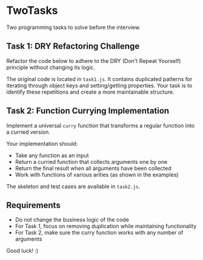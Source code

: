 # TwoTasks

Two programming tasks to solve before the interview.

## Task 1: DRY Refactoring Challenge

Refactor the code below to adhere to the DRY (Don't Repeat Yourself) principle without changing its logic.

The original code is located in `task1.js`. It contains duplicated patterns for iterating through object keys and setting/getting properties. Your task is to identify these repetitions and create a more maintainable structure.

## Task 2: Function Currying Implementation

Implement a universal `curry` function that transforms a regular function into a curried version.

Your implementation should:

- Take any function as an input
- Return a curried function that collects arguments one by one
- Return the final result when all arguments have been collected
- Work with functions of various arities (as shown in the examples)

The skeleton and test cases are available in `task2.js`.

## Requirements

- Do not change the business logic of the code
- For Task 1, focus on removing duplication while maintaining functionality
- For Task 2, make sure the curry function works with any number of arguments

Good luck! :)

